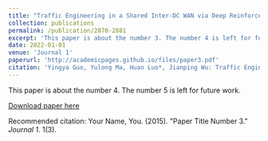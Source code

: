 ```yaml
---
title: "Traffic Engineering in a Shared Inter-DC WAN via Deep Reinforcement Learning"
collection: publications
permalink: /publication/2870-2881
excerpt: 'This paper is about the number 3. The number 4 is left for future work.'
date: 2022-01-01
venue: 'Journal 1'
paperurl: 'http://academicpages.github.io/files/paper3.pdf'
citation: 'Yingya Guo, Yulong Ma, Huan Luo*, Jianping Wu: Traffic Engineering in a Shared Inter-DC WAN via Deep Reinforcement Learning[J]. IEEE Transactions on Network Science and Engineering, 2022, 9(4): 2870-2881 . (SCI JCR Q1).'
---
```

This paper is about the number 4. The number 5 is left for future work.

[Download paper here](http://academicpages.github.io/files/paper3.pdf)

Recommended citation: Your Name, You. (2015). "Paper Title Number 3." <i>Journal 1</i>. 1(3).

